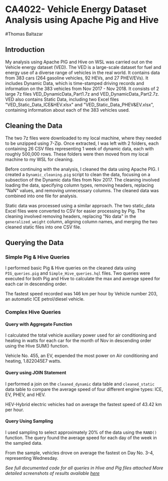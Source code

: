 # CA4022- Vehicle Energy Dataset Analysis using Apache Pig and Hive

#Thomas Baltazar

## Introduction
My analysis using Apache PIG and Hive on WSL was carried out on the Vehicle energy dataset (VED). The VED is a large-scale dataset for fuel and energy use of a diverse range of vehicles in the real world. It contains data from 383 cars (264 gasoline vehicles, 92 HEVs, and 27 PHEV/EVs). It includes Dynamic Data, which is time-stamped driving records and information on the 383 vehicles from Nov 2017 - Nov 2018. It consists of 2 large 7z files VED_DynamicData_Part1.7z and VED_DynamicData_Part2.7z. VED also contains Static Data, including two Excel files "VED_Static_Data_ICE&HEV.xlsx" and "VED_Static_Data_PHEV&EV.xlsx", containing information about each of the 383 vehicles used.

## Cleaning the Data
The two 7z files were downloaded to my local machine, where they needed to be unzipped using 7-Zip. Once extracted, I was left with 2 folders, each containing 26 CSV files representing 1 week of dynamic data, each with roughly 500,000 rows. These folders were then moved from my local machine to my WSL for cleaning.

Before continuing with the analysis, I cleaned the data using Apache PIG. I created a `Dynamic_cleaning.pig` script to clean the data, focusing on a subsection of the Dynamic data files from Nov 2017. The cleaning involved loading the data, specifying column types, removing headers, replacing "NaN" values, and removing unnecessary columns. The cleaned data was combined into one file for analysis.

Static data was processed using a similar approach. The two static_data Excel files were converted to CSV for easier processing by Pig. The cleaning involved removing headers, replacing "No data" in the `generalized_weight` column, aligning column names, and merging the two cleaned static files into one CSV file.

## Querying the Data
### Simple Pig & Hive Queries
I performed basic Pig & Hive queries on the cleaned data using `PIG_queries.pig` and `Simple_Hive_queries.hql` files. Two queries were executed for both Pig and Hive to calculate the max and average speed for each car in descending order.

The fastest speed recorded was 146 km per hour by Vehicle number 203, an automatic ICE petrol/diesel vehicle.

### Complex Hive Queries
#### Query with Aggregate Function
I calculated the total vehicle auxiliary power used for air conditioning and heating in watts for each car for the month of Nov in descending order using the Hive SUM() function.

Vehicle No. 455, an EV, expended the most power on Air conditioning and heating, 1.822045E7 watts.

#### Query using JOIN Statement
I performed a join on the `cleaned_dynamic` data table and `cleaned_static` data table to compare the average speed of four different engine types: ICE, EV, PHEV, and HEV.

HEV-Hybrid electric vehicles had on average the fastest speed of 43.42 km per hour.

#### Query Using Sampling
I used sampling to select approximately 20% of the data using the `RAND()` function. The query found the average speed for each day of the week in the sampled data.

From the sample, vehicles drove on average the fastest on Day No. 3-4, representing Wednesday.

*See full documented code for all queries in Hive and Pig files attached*
*More detailed screenshots of results available [here](https://drive.google.com/drive/folders/1Ti49jqmUXXavU4kFZC68i-H7X_hOXnmK?usp=sharing)*
